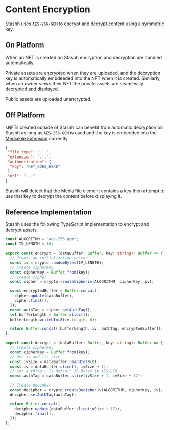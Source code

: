 # Content Encryption

Stashh uses `AES-256-GCM` to encrypt and decrypt content using a symmetric key.

## On Platform

When an NFT is created on Stashh encryption and decryption are handled automatically.

Private assets are encrypted when they are uploaded, and the decryption key is automatically embdeeded into the NFT when it is created. Similarly, when an owner views their NFT the private assets are seamlessly decrypted and displayed.

Public assets are uploaded unencrypted.

## Off Platform

sNFTs created outside of Stashh can benefit from automatic decryption on Stashh as long as `AES-256-GCM` is used and the key is embedded into the [MediaFile Extension](`https://github.com/baedrik/snip721-reference-impl#mediafile`) correctly

``` json
{
 "file_type": "...",
 "extension": "...",
 "authentication": {
  "key": "KEY_GOES_HERE"
 },
 "url": "..."
}
```

Stashh will detect that the MediaFile element contains a key then attempt to use that key to decrypt the content before displaying it.

## Reference Implementation

Stashh uses the following TypeScript implementation to encrypt and decrypt assets.

``` ts
const ALGORITHM = "aes-256-gcm";
const IV_LENGTH = 16;

export const encrypt = (dataBuffer: Buffer, key: string): Buffer => {
  // Create an initialization vector
  const iv = crypto.randomBytes(IV_LENGTH);
  // Create cipherKey
  const cipherKey = Buffer.from(key);
  // Create cipher
  const cipher = crypto.createCipheriv(ALGORITHM, cipherKey, iv);

  const encryptedBuffer = Buffer.concat([
    cipher.update(dataBuffer),
    cipher.final(),
  ]);
  const authTag = cipher.getAuthTag();
  let bufferLength = Buffer.alloc(1);
  bufferLength.writeUInt8(iv.length, 0);

  return Buffer.concat([bufferLength, iv, authTag, encryptedBuffer]);
};

export const decrypt = (dataBuffer: Buffer, key: string): Buffer => {
  // Create cipherKey
  const cipherKey = Buffer.from(key);
  // Get iv and its size
  const ivSize = dataBuffer.readUInt8(0);
  const iv = dataBuffer.slice(1, ivSize + 1);
  // Get authTag - is default 16 bytes in AES-GCM
  const authTag = dataBuffer.slice(ivSize + 1, ivSize + 17);

  // Create decipher
  const decipher = crypto.createDecipheriv(ALGORITHM, cipherKey, iv);
  decipher.setAuthTag(authTag);

  return Buffer.concat([
    decipher.update(dataBuffer.slice(ivSize + 17)),
    decipher.final(),
  ]);
};
```

